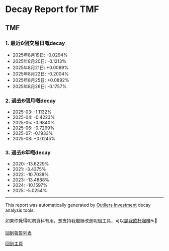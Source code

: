 # Decay Report for TMF

## TMF

### 1. 最近6個交易日嘅decay

- 2025年8月19日: -0.0294%
- 2025年8月20日: -0.1213%
- 2025年8月21日: +0.0089%
- 2025年8月22日: -0.2004%
- 2025年8月25日: +0.0892%
- 2025年8月26日: -0.1757%

### 2. 過去6個月嘅decay

- 2025-03: -1.1132%
- 2025-04: -0.4223%
- 2025-05: -0.9840%
- 2025-06: -0.7299%
- 2025-07: -0.1933%
- 2025-08: +0.0245%

### 3. 過去6年嘅decay

- 2020: -13.8229%
- 2021: -3.4375%
- 2022: -10.7038%
- 2023: -13.4888%
- 2024: -10.1597%
- 2025: -5.0254%

------------------------------
This report was automatically generated by [Outliers Investment](https://outliersecon.github.io/Outliers-Investment/) decay analysis tools.

如果你覺得呢啲資料有用，想支持我繼續改進呢個工具，可以[請我飲杯咖啡](https://buymeacoffee.com/outliersecon)☕🙏

[回到報告列表](https://outliersecon.github.io/Outliers-Investment/reports/reports_public)

[回到主頁](https://outliersecon.github.io/Outliers-Investment/)
